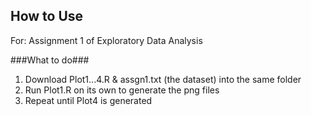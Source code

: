 ## How to Use 

For: Assignment 1 of Exploratory Data Analysis

###What to do###
1. Download Plot1...4.R & assgn1.txt (the dataset) into the same folder
2. Run Plot1.R on its own to generate the png files
3. Repeat until Plot4 is generated

